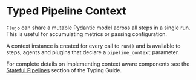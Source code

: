 # Typed Pipeline Context

`Flujo` can share a mutable Pydantic model across all steps in a single run. This is useful for accumulating metrics or passing configuration.

A context instance is created for every call to `run()` and is available to steps, agents and plugins that declare a `pipeline_context` parameter.

For complete details on implementing context aware components see the [Stateful Pipelines](typing_guide.md#stateful-pipelines-the-contextaware-protocols) section of the Typing Guide.
